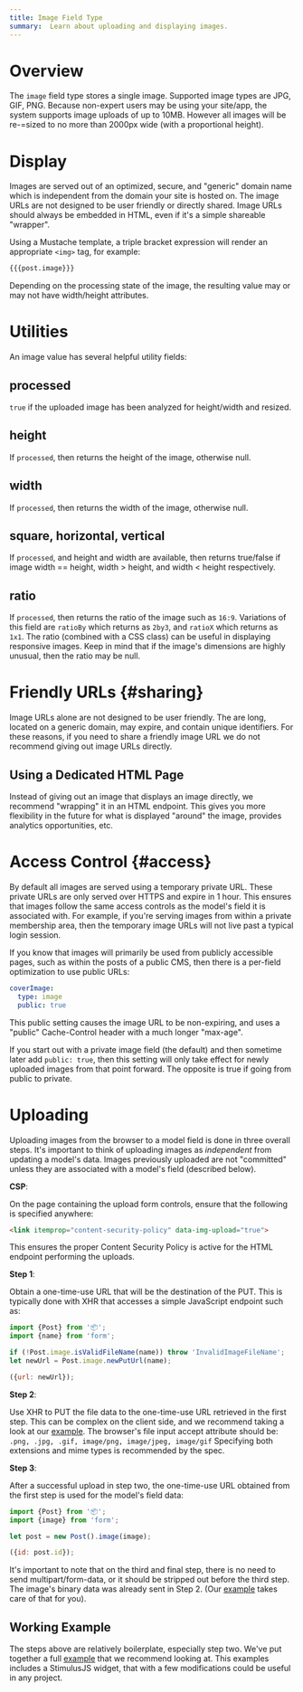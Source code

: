 ```yaml
---
title: Image Field Type
summary:  Learn about uploading and displaying images.
---
```


# Overview

The `image` field type stores a single image. Supported image types are JPG, GIF, PNG.
Because non-expert users may be using your site/app, the system supports image uploads of up to 10MB.
However all images will be re-=sized to no more than 2000px wide (with a proportional height).

# Display

Images are served out of an optimized, secure, and "generic" domain name
which is independent from the domain your site is hosted on.
The image URLs are not designed to be user friendly or directly shared.
Image URLs should always be embedded in HTML, even if it's a simple
shareable "wrapper".

Using a Mustache template, a triple bracket expression will render an appropriate `<img>` tag, for example:

```html
{{{post.image}}}
```

Depending on the processing state of the image, the resulting value may
or may not have width/height attributes.

# Utilities

An image value has several helpful utility fields:

## processed

`true` if the uploaded image has been analyzed for height/width and resized.

## height

If `processed`, then returns the height of the image, otherwise null.

## width

If `processed`, then returns the width of the image, otherwise null.

## square, horizontal, vertical

If `processed`, and height and width are available,
then returns true/false if image width == height,
width > height, and width < height respectively.

## ratio

If `processed`, then returns the ratio of the image such as `16:9`. 
Variations of this field are `ratioBy` which returns as `2by3`, 
and `ratioX` which returns as `1x1`.
The ratio (combined with a CSS class) can be useful in displaying responsive images.
Keep in mind that if the image's dimensions are highly unusual,
then the ratio may be null.

# Friendly URLs {#sharing}
     
Image URLs alone are not designed to be user friendly.
The are long, located on a generic domain, may expire, and contain unique identifiers.
For these reasons, if you need to share a friendly image URL we do not
recommend giving out image URLs directly.

## Using a Dedicated HTML Page

Instead of giving out an image that displays an image directly,
we recommend "wrapping" it in an HTML endpoint.
This gives you more flexibility in the future for what is
displayed "around" the image, provides analytics opportunities, etc.

# Access Control {#access}

By default all images are served using a temporary private URL.
These private URLs are only served over HTTPS and expire in 1 hour.
This ensures that images follow the same access controls as the model's field it is associated with.
For example, if you're serving images from within a private membership area,
then the temporary image URLs will not live past a typical login session.

If you know that images will primarily be used from publicly accessible pages,
such as within the posts of a public CMS, then there is a per-field optimization
to use public URLs:

```yaml
coverImage:
  type: image
  public: true
```

This public setting causes the image URL to be non-expiring,
and uses a "public" Cache-Control header with a much longer "max-age".

If you start out with a private image field (the default) and then sometime later
add `public: true`, then this setting will only take effect for newly uploaded images
from that point forward. The opposite is true if going from public to private.

# Uploading

Uploading images from the browser to a model field is done in three overall steps.
It's important to think of uploading images as _independent_ from
updating a model's data. Images previously uploaded
are not "committed" unless they are associated with a model's field (described below).

**CSP**:

On the page containing the upload form controls, ensure that the following is specified anywhere:

```html
<link itemprop="content-security-policy" data-img-upload="true">
```

This ensures the proper Content Security Policy is active for the HTML endpoint performing the uploads.

**Step 1**:

Obtain a one-time-use URL that will be the destination of the PUT.
This is typically done with XHR that accesses a simple JavaScript endpoint such as:

```javascript
import {Post} from '📦';
import {name} from 'form';

if (!Post.image.isValidFileName(name)) throw 'InvalidImageFileName';
let newUrl = Post.image.newPutUrl(name);

({url: newUrl});
```

**Step 2**:

Use XHR to PUT the file data to the one-time-use URL retrieved in the first step.
This can be complex on the client side, and we recommend taking a look
at our <a href="https://github.com/stacklane-examples/images" target="_blank">example</a>.
The browser's file input accept attribute should be:
`.png, .jpg, .gif, image/png, image/jpeg, image/gif`
Specifying both extensions and mime types is recommended by the spec.

**Step 3**:

After a successful upload in step two,
the one-time-use URL obtained from the first step is used for the model's
field data:

```javascript
import {Post} from '📦';
import {image} from 'form';

let post = new Post().image(image);

({id: post.id});
```

It's important to note that on the third and final step,
there is no need to send multipart/form-data, or it
should be stripped out before the third step.
The image's binary data was already sent in Step 2.
(Our <a href="https://github.com/stacklane-examples/images" target="_blank">example</a>
 takes care of that for you).

## Working Example

The steps above are relatively boilerplate, especially step two.
We've put together a full <a href="https://github.com/stacklane-examples/images" target="_blank">example</a>
that we recommend looking at.
This examples includes a StimulusJS widget, that with a few modifications
could be useful in any project.